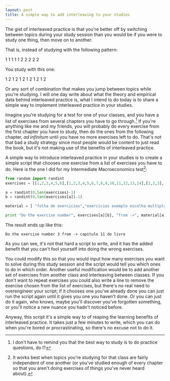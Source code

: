 ```yaml
---
layout: post
title: A simple way to add interleaving to your studies
---
```


The gist of interleaved practice is that you're better off by switching between topics during your study session than you would be if you were to study one thing, then move on to another.

That is, instead of studying with the following pattern:

1 1 1 1 1 2 2 2 2 2

You study with this one:

1 2 1 2 1 2 1 2 1 2 1 2

Or any sort of combination that makes you jump between topics while you're studying. I will one day write about what the theory and empirical data behind interleaved practice is, what I intend to do today is to share a simple way to implement interleaved practice in your studies.

Imagine you're studying for a test for one of your classes, and you have a list of exercises from several chapters you have to go through.[^a] If you're anything like me and my friends, you will probably do every exercise from the first chapter you have to study, then do the ones from the following chapter, *ad infinitum* until you have no more exercises left to do. That's not that bad a study strategy since most people would be content to just read the book, but it's not making use of the benefits of interleaved practice.

A simple way to introduce interleaved practice in your studies is to create a simple script that chooses one exercise from a list of exercises you have to do. Here is the one I did for my Intermediate Macroeconomics test[^b]:

``` python
from random import randint
exercises = [[1,2,3,4,5,6],[1,2,3,4,5,6,7,8,9,10,11,12,13,14],[1,2,3],[1,2,3,4,5,6],[1,2,3,4,5,6,7,8],[1,2,3,4]]

a = randint(0,len(exercises)-1)
b = randint(0,len(exercises[a])-1)

material = [ "folha de exercicios","exercicios exemplo escolha multipla","exercicios exemplo desenvolvimento","capitulo 11 do livro","capitulo 12 do livro","capitulo 14 do livro"]

print "Do the exercise number", exercises[a][b], "from ->", material[a]
```


The result ends up like this:

```
Do the exercise number 3 from -> capitulo 11 do livro
```

As you can see, it's not that hard a script to write, and it has the added benefit that you can't fool yourself into doing the wrong exercises.

You could modify this so that you would input how many exercises you want to solve during this study session and the script would tell you which ones to do in which order. Another useful modification would be to add another set of exercises from another class and interleaving between classes. If you don't want to repeat exercises you could also write a line to remove the exercise chosen from the list of exercises, but there's no real need to overengineer your script; if it chooses one you've already done you can just run the script again until it gives you one you haven't done. Or you can just do it again, who knows, maybe you'll discover you've forgotten something, or you'll notice a new nuance you hadn't noticed before.

Anyway, this script it's a simple way to of reaping the learning benefits of interleaved practice. It takes just a few minutes to write, which you can do when you're bored or procrastinating, so there's no excuse not to do it.


[^a]: I don't have to remind you that the best way to study is to do practice questions, do I?
[^b]: It works best when topics you're studying for that class are fairly independent of one another (or you've studied enough of every chapter so that you aren't doing exercises of things you've never heard about). 
